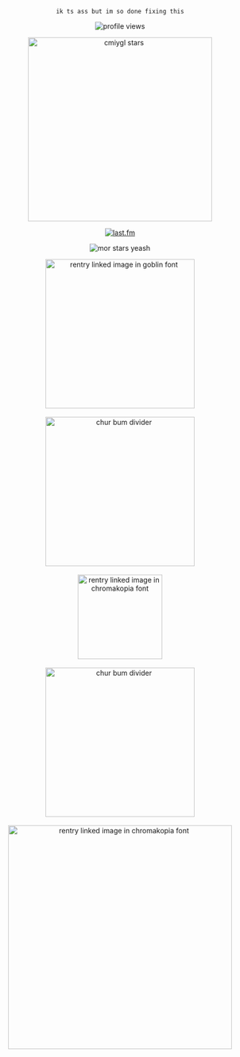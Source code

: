 <div align=center>

	ik ts ass but im so done fixing this

<div align=center>

![profile views](https://komarev.com/ghpvc/?username=piggeonna&style=flat-square&label=cool+people&color=396060)

<div align=center>
	
<img align="center" src="https://files.catbox.moe/xw1evk.gif" alt="cmiygl stars" width="370"/>

<p>
</p>


[![last.fm](https://lastfm-recently-played.vercel.app/api?user=piggeonna&count=4&loved=true&show_user=always&header_style=normal_stats_only&bg_color=2c353aab&width=330)](https://www.last.fm/user/piggeonna) 
<div align=center>

<img align="center" src="https://files.catbox.moe/uod448.gif" alt="mor stars yeash"/>

<p>
</p>

<a href="https://rentry.co/dont-tap-da-glass">
  <img align="center" src="https://files.catbox.moe/q65ile.png" alt="rentry linked image in goblin font" width="300"/>
</a>

<br>
<br>

<img align="center" src="https://biscuit.crd.co/assets/images/gallery86/46f4f46c.gif?v=cc1c6dfa" alt="chur bum divider" width="300">

<br>
<br>

<a href="https://piggeonna.atabook.org">
  <img align="center" src="https://files.catbox.moe/v9rdnq.png" alt="rentry linked image in chromakopia font" width="170"/>
</a>

<br>
<br>

<img align="center" src="https://biscuit.crd.co/assets/images/gallery86/46f4f46c.gif?v=cc1c6dfa" alt="chur bum divider" width="300">

<br>
<br>

<a href="https://last-evil.straw.page">
  <img align="center" src="https://files.catbox.moe/q5ujy1.png" alt="rentry linked image in chromakopia font" width="450"/>
</a>

